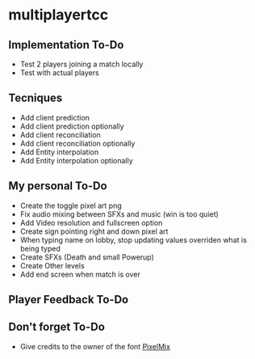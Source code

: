 # multiplayertcc

## Implementation To-Do
* Test 2 players joining a match locally
* Test with actual players

## Tecniques
* Add client prediction
* Add client prediction optionally
* Add client reconciliation
* Add client reconciliation optionally
* Add Entity interpolation
* Add Entity interpolation optionally


## My personal To-Do
* Create the toggle pixel art png
* Fix audio mixing between SFXs and music (win is too quiet)
* Add Video resolution and fullscreen option
* Create sign pointing right and down pixel art
* When typing name on lobby, stop updating values overriden what is being typed
* Create SFXs (Death and small Powerup)
* Create Other levels
* Add end screen when match is over


## Player Feedback To-Do




## Don't forget To-Do

* Give credits to the owner of the font [PixelMix](https://www.dafont.com/pixelmix.font?fpp=200)